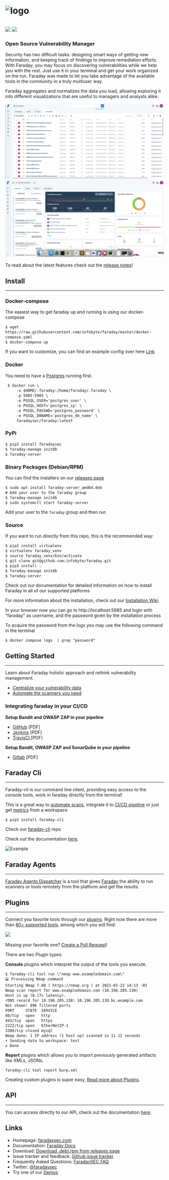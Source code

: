 # ![logo](./docs/images/faraday_logo.svg)
![](https://img.shields.io/twitter/follow/faradaysec)
![](https://img.shields.io/docker/pulls/faradaysec/faraday)
---


### Open Source Vulnerability Manager

Security has two difficult tasks: designing smart ways of getting new information, and keeping track of findings to improve remediation efforts. With Faraday, you may focus on discovering vulnerabilities while we help you with the rest. Just use it in your terminal and get your work organized on the run.
Faraday was made to let you take advantage of the available tools in the community in a truly multiuser way.

Faraday aggregates and normalizes the data you load, allowing exploring it into different visualizations that are useful to managers and analysts alike.

![manage](./docs/images/manage.png)
![dashboard](./docs/images/dashboard.png)




To read about the latest features check out the [release notes](https://github.com/infobyte/faraday/blob/master/RELEASE.md)!


## Install

---

### Docker-compose

The easiest way to get faraday up and running is using our docker-compose

```shell
$ wget https://raw.githubusercontent.com/infobyte/faraday/master/docker-compose.yaml
$ docker-compose up
```
If you want to customize, you can find an example config over here [Link](https://docs.faradaysec.com/Install-guide-Docker/)


### Docker

You need to have a [Postgres](https://github.com/infobyte/faraday/wiki/Install-Guide)  running first.

```shell
 $ docker run \
     -v $HOME/.faraday:/home/faraday/.faraday \
     -p 5985:5985 \
     -e PGSQL_USER='postgres_user' \
     -e PGSQL_HOST='postgres_ip' \
     -e PGSQL_PASSWD='postgres_password' \
     -e PGSQL_DBNAME='postgres_db_name' \
     faradaysec/faraday:latest
  ```

### PyPi
```shell
$ pip3 install faradaysec
$ faraday-manage initdb
$ faraday-server
```

### Binary Packages (Debian/RPM)
You can find the installers on our [releases page](https://github.com/infobyte/faraday/releases)

```shell
$ sudo apt install faraday-server_amd64.deb
# Add your user to the faraday group
$ faraday-manage initdb
$ sudo systemctl start faraday-server
```

Add your user to the `faraday` group and then run

### Source
If you want to run directly from this repo, this is the recommended way:

```shell
$ pip3 install virtualenv
$ virtualenv faraday_venv
$ source faraday_venv/bin/activate
$ git clone git@github.com:infobyte/faraday.git
$ pip3 install .
$ faraday-manage initdb
$ faraday-server
```

Check out our documentation for detailed information on how to install Faraday in all of our supported platforms

For more information about the installation, check out our [Installation Wiki](https://github.com/infobyte/faraday/wiki/Install-Guide).


In your browser now you can go to http://localhost:5985 and login with "faraday" as username, and the password given by the installation process

To acquire the password from the logs you may use the following command in the terminal
```shell
$ docker compose logs  | grep "password"
```

## Getting Started

---

Learn about Faraday holistic approach and rethink vulnerability management.

- [Centralize your vulnerability data](https://faradaysec.com/centralize-vulnerability-data/)
- [Automate the scanners you need](https://faradaysec.com/automate-scanners/)

### Integrating faraday in your CI/CD

**Setup Bandit and OWASP ZAP in your pipeline**
- [GitHub](https://faradaysec.com/wp-content/whitepapers/Integrating%20Faraday%20-%20Part%20One.pdf) [PDF]
- [Jenkins](https://faradaysec.com/wp-content/whitepapers/Integrating%20Faraday%20-%20Part%20Two.pdf) [PDF]
- [TravisCI ](https://faradaysec.com/wp-content/whitepapers/Integrating%20Faraday%20-%20Part%20Three.pdf) [PDF]

**Setup Bandit, OWASP ZAP and SonarQube in your pipeline**
- [Gitlab](https://faradaysec.com/wp-content/whitepapers/Integrating%20Faraday%20-%20Part%20Four.pdf) [PDF]

## Faraday Cli

---

Faraday-cli is our command line client, providing easy access to the console tools, work in faraday directly from the terminal!

This is a great way to [automate scans](https://docs.faraday-cli.faradaysec.com/),  integrate it to [CI/CD pipeline](https://docs.faraday-cli.faradaysec.com/)  or just get [metrics](https://docs.faraday-cli.faradaysec.com/) from a workspace

```shell
$ pip3 install faraday-cli
```

Check our [faraday-cli](https://github.com/infobyte/faraday-cli) repo

Check out the documentation [here](https://docs.faraday-cli.faradaysec.com/).


![Example](./docs/images/general.gif)

## Faraday Agents

---

[Faraday Agents Dispatcher](https://github.com/infobyte/faraday_agent_dispatcher) is a tool that gives [Faraday](https://www.faradaysec.com) the ability to run scanners or tools remotely from the platform and get the results.




## Plugins

---

Connect you favorite tools through our [plugins](https://github.com/infobyte/faraday_plugins). Right now there are more than [80+ supported tools](https://github.com/infobyte/faraday/wiki/Plugin-List), among which you will find:

![](./docs/images/plugins.jpg)

Missing your favorite one? [Create a Pull Request](https://github.com/infobyte/faraday_plugins/issues)!

There are two Plugin types:

**Console** plugins which interpret the output of the tools you execute.

```shell
$ faraday-cli tool run \"nmap www.exampledomain.com\"
💻 Processing Nmap command
Starting Nmap 7.80 ( https://nmap.org ) at 2021-02-22 14:13 -03
Nmap scan report for www.exampledomain.com (10.196.205.130)
Host is up (0.17s latency).
rDNS record for 10.196.205.130: 10.196.205.130.bc.example.com
Not shown: 996 filtered ports
PORT     STATE  SERVICE
80/tcp   open   http
443/tcp  open   https
2222/tcp open   EtherNetIP-1
3306/tcp closed mysql
Nmap done: 1 IP address (1 host up) scanned in 11.12 seconds
⬆ Sending data to workspace: test
✔ Done

```


**Report** plugins which allows you to import previously generated artifacts like XMLs, JSONs.

```shell
faraday-cli tool report burp.xml
```

Creating custom plugins is super easy, [Read more about Plugins](http://github.com/infobyte/faraday/wiki/Plugin-List).


## API

---
You can access directly to our API,
check out the documentation [here](https://api.faradaysec.com/).


## Links

* Homepage: [faradaysec.com](https://www.faradaysec.com)
* Documentation: [Faraday Docs](https://docs.faradaysec.com)
* Download: [Download .deb/.rpm from releases page](https://github.com/infobyte/faraday/releases)
* Issue tracker and feedback: [Github issue tracker](https://github.com/infobyte/faraday/issues)
* Frequently Asked Questions: [FaradaySEC FAQ](https://docs.faradaysec.com/FAQ/)
* Twitter: [@faradaysec](https://twitter.com/faradaysec)
* Try one of our [Demos](https://demo101.faradaysec.com/#/login)
